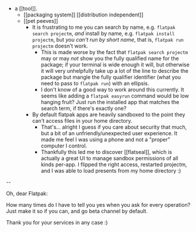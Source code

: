 - a [[tool]].
  - [[packaging system]] [[distribution independent]]
  - [[pet peeves]]
    - It is frustrating to me you can search by name, e.g. `flatpak search projectm`, *and* install by name, e.g. `flatpak install projectm`, but *you can't run by short name*, that is, `flatpak run projectm` doesn't work.
      - This is made worse by the fact that `flatpak search projectm` may or may *not* show you the fully qualified name for the package; if your terminal is wide enough it will, but otherwise it will very unhelpfully take up a lot of the line to describe the package but mangle the fully qualifier identifier (what you need to pass to `flatpak run`) with an ellipsis.
      - I don't know of a good way to work around this currently. It seems like adding a `flatpak easyrun` command would be low hanging fruit? Just run the installed app that matches the search term, if there's exactly one?
    - By default flatpak apps are heavily sandboxed to the point they can't access files in your home directory.
      - That's... alright I guess if you care about security that much, but a bit of an unfriendly/unexpected user experience. It made me feel I was using a phone and not a "proper" computer I control.
      - Thankfully this led me to discover [[flatseal]], which is actually a great UI to manage sandbox permissions of all kinds per-app. I flipped the right access, restarted projectm, and I was able to load presents from my home directory :)

--

Oh, dear Flatpak:

How many times do I have to tell you yes when you ask for every operation? Just make it so if you can, and go beta channel by default.

Thank you for your services in any case :)
